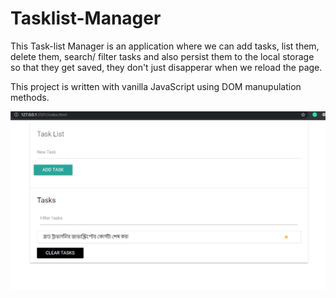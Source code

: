 # Tasklist-Manager

This Task-list Manager is an application where we can add tasks, list them, delete them, search/ filter tasks and also persist them to the local storage so that they get saved, they don't just disapperar when we reload the page. 

This project is written with vanilla JavaScript using DOM manupulation methods.

![ScreenShot](tasklist.png)
